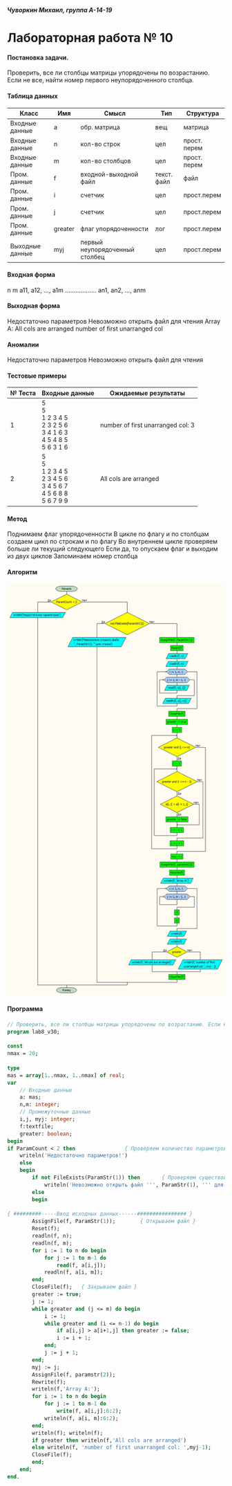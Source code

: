**_Чуворкин Михаил, группа А-14-19_**
# Лабораторная работа № 10

#### Постановка задачи.
Проверить, все ли столбцы матрицы упорядочены по возрастанию. Если не все, найти номер первого неупорядоченного столбца.


#### Таблица данных

Класс | Имя | Смысл | Тип | Структура |
---- | --- | ----- | --- | --------- |
Входные данные | a | обр. матрица | вещ | матрица |
Входные данные | n | кол-во строк | цел | прост. перем |
Входные данные | m | кол-во столбцов | цел | прост. перем |
Пром. данные | f | входной-выходной файл | текст. файл | файл |
Пром. данные | i | счетчик | цел | прост.перем |
Пром. данные | j | счетчик | цел | прост.перем |
Пром. данные | greater | флаг упорядоченности | лог | прост.перем |
Выходные данные | myj | первый неупорядоченный столбец | цел | прост.перем |

#### Входная форма
n
m
a11, a12, ..., a1m
..................
an1, an2, ..., anm
#### Выходная форма
Недостаточно параметров
Невозможно открыть файл для чтения
Array A:
All cols are arranged
number of first unarranged col
#### Аномалии
Недостаточно параметров
Невозможно открыть файл для чтения
#### Тестовые примеры
№ Теста | Входные данные | Ожидаемые результаты |
------- | -------------- | -------------------- |
1 | 5 <br>5<br>1 2 3 4 5<br>2 3 2 5 6<br>3 4 1 6 3<br>4 5 4 8 5<br>5 6 3 1 6  | number of first unarranged col: 3 |
2 | 5<br>5<br>1 2 3 4 5<br>2 3 4 5 6<br>3 4 5 6 7<br>4 5 6 8 8<br>5 6 7 9 9  | All cols are arranged |

#### Метод
Поднимаем флаг упорядоченности
В цикле по флагу и по столбцам создаем цикл по строкам и по флагу
Во внутреннем цикле проверяем больше ли текущий следующего
Если да, то опускаем флаг и выходим из двух циклов
Запоминаем номер столбца
#### Алгоритм
![Алгоритм](alg.jpg)

#### Программа
```pascal
// Проверить, все ли столбцы матрицы упорядочены по возрастанию. Если не все, найти номер первого неупорядоченного столбца.
program lab8_v30;

const
nmax = 20;

type
mas = array[1..nmax, 1..nmax] of real;
var
	// Входные данные
	a: mas;
	n,m: integer;
	// Промежуточные данные
	i,j, myj: integer;
	f:textfile;
	greater: boolean;
begin
if ParamCount < 2 then	              { Проверяем количество параметров }
	writeln('Недостаточно параметров!')
	else
	begin
 		if not FileExists(ParamStr(1)) then	      { Проверяем существование файла }
      		writeln('Невозможно открыть файл ''', ParamStr(1), ''' для чтения')
		else
		begin

{ #########-----Ввод исходных данных------################ }
  		AssignFile(f, ParamStr(1));	       { Открываем файл }
  		Reset(f);
  		readln(f, n);
		readln(f, m);
  		for i := 1 to n do begin
			for j := 1 to m-1 do
				read(f, a[i,j]);
			readln(f, a[i, m]);
		end;
		CloseFile(f);   { Закрываем файл }
        greater := true;
        j := 1;
        while greater and (j <= m) do begin
            i := 1;
            while greater and (i <= n-1) do begin
                if a[i,j] > a[i+1,j] then greater := false;
                i := i + 1;
            end;
            j := j + 1;
        end;
        myj := j;
        AssignFile(f, paramstr(2));
		Rewrite(f);
		writeln(f,'Array A:');
		for i := 1 to n do begin
			for j := 1 to m-1 do
				write(f, a[i,j]:6:2);
			writeln(f, a[i, m]:6:2);
		end;
		writeln(f); writeln(f);
        if greater then writeln(f,'All cols are arranged')
        else writeln(f, 'number of first unarranged col: ',myj-1);
        CloseFile(f);
        end;
    end;
end.
```
